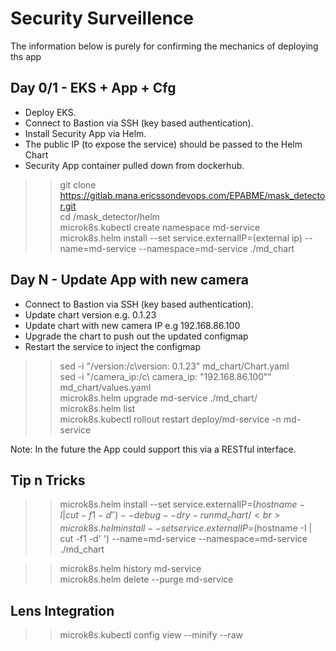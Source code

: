 # Security Surveillence
The information below is purely for confirming the mechanics of deploying ths app

## Day 0/1 - EKS + App + Cfg

- Deploy EKS.<br>
- Connect to Bastion via SSH (key based authentication).<br>
- Install Security App via Helm.<br>
- The public IP (to expose the service) should be passed to the Helm Chart <br>
- Security App container pulled down from dockerhub.<br>

>>git clone https://gitlab.mana.ericssondevops.com/EPABME/mask_detector.git<br>
>>cd /mask_detector/helm<br>
>>microk8s.kubectl create namespace md-service<br>
>>microk8s.helm install --set service.externalIP=(external ip) --name=md-service --namespace=md-service ./md_chart<br>

## Day N - Update App with new camera

- Connect to Bastion via SSH (key based authentication).<br>
- Update chart version e.g. 0.1.23<br>
- Update chart with new camera IP e.g 192.168.86.100<br>
- Upgrade the chart to push out the updated configmap<br>
- Restart the service to inject the configmap<br>
>>sed -i "/version:/c\version: 0.1.23" md_chart/Chart.yaml<br>
>>sed -i "/camera_ip:/c\  camera_ip: \"192.168.86.100\"" md_chart/values.yaml<br>
>>microk8s.helm upgrade md-service ./md_chart/<br>
>>microk8s.helm list<br>
>>microk8s.kubectl rollout restart deploy/md-service -n md-service<br>

Note: In the future the App could support this via a RESTful interface.


## Tip n Tricks
>>microk8s.helm install --set service.externalIP=$(hostname -I | cut -f1 -d' ') --debug --dry-run md_chart/<br>
>>microk8s.helm install --set service.externalIP=$(hostname -I | cut -f1 -d' ') --name=md-service --namespace=md-service ./md_chart<br>

>>microk8s.helm history md-service<br>
>>microk8s.helm delete --purge md-service<br>

## Lens Integration
>>microk8s.kubectl config view --minify --raw<br>
